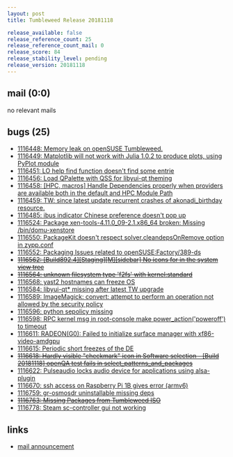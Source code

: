 ```yaml
---
layout: post
title: Tumbleweed Release 20181118

release_available: false
release_reference_count: 25
release_reference_count_mail: 0
release_score: 84
release_stability_level: pending
release_version: 20181118
---
```


## mail (0:0)

no relevant mails

## bugs (25)

<!--more-->

- [1116448: Memory leak on openSUSE Tumbleweed.](https://bugzilla.opensuse.org/show_bug.cgi?id=1116448)
- [1116449: Matplotlib will not work with Julia 1.0.2 to produce plots, using PyPlot module](https://bugzilla.opensuse.org/show_bug.cgi?id=1116449)
- [1116451: LO help find function doesn't find some entrie](https://bugzilla.opensuse.org/show_bug.cgi?id=1116451)
- [1116456: Load QPalette with QSS for libyui-qt theming](https://bugzilla.opensuse.org/show_bug.cgi?id=1116456)
- [1116458: \[HPC, macros\] Handle Dependencies properly when providers are available both in the default and HPC Module Path](https://bugzilla.opensuse.org/show_bug.cgi?id=1116458)
- [1116459: TW: since latest update recurrent crashes of akonadi_birthday resource.](https://bugzilla.opensuse.org/show_bug.cgi?id=1116459)
- [1116485: ibus indicator Chinese preference doesn't pop up](https://bugzilla.opensuse.org/show_bug.cgi?id=1116485)
- [1116524: Package xen-tools-4.11.0_09-2.1.x86_64 broken: Missing /bin/domu-xenstore](https://bugzilla.opensuse.org/show_bug.cgi?id=1116524)
- [1116550: PackageKit doesn't respect solver.cleandepsOnRemove option in zypp.conf](https://bugzilla.opensuse.org/show_bug.cgi?id=1116550)
- [1116552: Packaging Issues related to openSUSE:Factory/389-ds](https://bugzilla.opensuse.org/show_bug.cgi?id=1116552)
- ~~[1116562: \[Build892.4\]\[Staging\]\[M\]\[sidebar\] No icons for in the system view tree](https://bugzilla.opensuse.org/show_bug.cgi?id=1116562)~~
- ~~[1116564: unknown filesystem type 'f2fs' with kernel:standard](https://bugzilla.opensuse.org/show_bug.cgi?id=1116564)~~
- [1116568: yast2 hostnames can freeze OS](https://bugzilla.opensuse.org/show_bug.cgi?id=1116568)
- [1116584: libyui-qt* missing after latest TW upgrade](https://bugzilla.opensuse.org/show_bug.cgi?id=1116584)
- [1116589: ImageMagick: convert: attempt to perform an operation not allowed by the security policy](https://bugzilla.opensuse.org/show_bug.cgi?id=1116589)
- [1116596: python sepolicy missing](https://bugzilla.opensuse.org/show_bug.cgi?id=1116596)
- [1116598: RPC kernel msg in root-console make power_action('poweroff') to timeout](https://bugzilla.opensuse.org/show_bug.cgi?id=1116598)
- [1116611: RADEON(G0): Failed to initialize surface manager with xf86-video-amdgpu](https://bugzilla.opensuse.org/show_bug.cgi?id=1116611)
- [1116615: Periodic short freezes of the DE](https://bugzilla.opensuse.org/show_bug.cgi?id=1116615)
- ~~[1116618: Hardly visible "checkmark" icon in Software selection - \[Build 20181118\] openQA test fails in select_patterns_and_packages](https://bugzilla.opensuse.org/show_bug.cgi?id=1116618)~~
- [1116622: Pulseaudio locks audio device for applications using alsa-plugin](https://bugzilla.opensuse.org/show_bug.cgi?id=1116622)
- [1116670: ssh access on Raspberry Pi 1B gives error (armv6)](https://bugzilla.opensuse.org/show_bug.cgi?id=1116670)
- [1116759: gr-osmosdr uninstallable missing deps](https://bugzilla.opensuse.org/show_bug.cgi?id=1116759)
- ~~[1116763: Missing Packages from Tumbleweed ISO](https://bugzilla.opensuse.org/show_bug.cgi?id=1116763)~~
- [1116778: Steam sc-controller gui not working](https://bugzilla.opensuse.org/show_bug.cgi?id=1116778)



## links

- [mail announcement](https://lists.opensuse.org/opensuse-factory/2018-11/msg00220.html)
